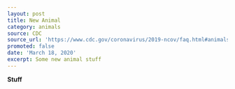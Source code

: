 ```yaml
---
layout: post
title: New Animal
category: animals
source: CDC
source_url: 'https://www.cdc.gov/coronavirus/2019-ncov/faq.html#animals'
promoted: false
date: 'March 18, 2020'
excerpt: Some new animal stuff
---
```

**Stuff**
